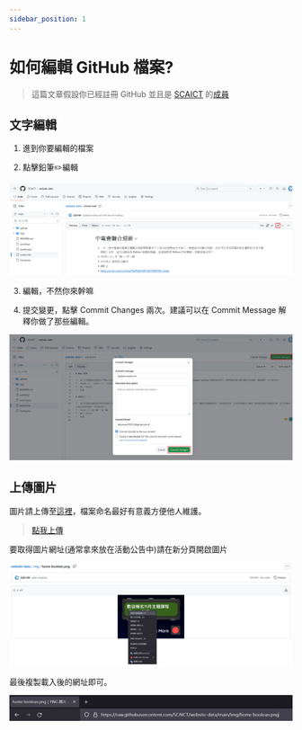 ```yaml
---
sidebar_position: 1
---
```


# 如何編輯 GitHub 檔案?

> 這篇文章假設你已經註冊 GitHub 並且是 [SCAICT](https://github.com/SCAICT) 的[成員](https://github.com/orgs/SCAICT/people)

## 文字編輯

1. 進到你要編輯的檔案

2. 點擊鉛筆:pencil2:編輯

![](https://raw.githubusercontent.com/SCAICT/website-data/main/img/tutorial-edit.webp)

3. 編輯，不然你來幹嘛

4. 提交變更，點擊 Commit Changes 兩次。建議可以在 Commit Message 解釋你做了那些編輯。

![](https://raw.githubusercontent.com/SCAICT/website-data/main/img/tutorial-commit.webp)

## 上傳圖片

圖片請上傳至[這裡](https://github.com/SCAICT/website-data/tree/main/img)，檔案命名最好有意義方便他人維護。

> [點我上傳](https://github.com/SCAICT/website-data/upload/main/img)

要取得圖片網址(通常拿來放在活動公告中)請在新分頁開啟圖片

![](https://raw.githubusercontent.com/SCAICT/website-data/main/img/tutorial-openImg.webp)

最後複製載入後的網址即可。

![](https://raw.githubusercontent.com/SCAICT/website-data/main/img/tutorial-img-url.webp)

